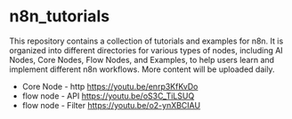 # n8n_tutorials

This repository contains a collection of tutorials and examples for n8n. It is organized into different directories for various types of nodes, including AI Nodes, Core Nodes, Flow Nodes, and Examples, to help users learn and implement different n8n workflows. More content will be uploaded daily.

- Core Node - http       https://youtu.be/enrp3KfKvDo
- flow node - API        https://youtu.be/oS3C_TiLSUQ
- flow node - Filter     https://youtu.be/o2-ynXBCIAU
